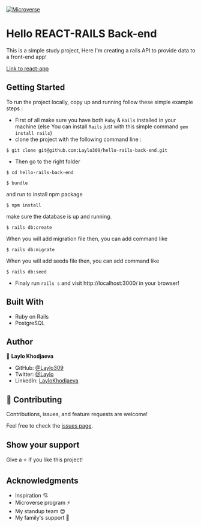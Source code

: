   <a href="https://www.microverse.org/">
    <img alt="Microverse" src="https://img.shields.io/badge/-Microverse-blueviolet?style=flat-square">
  </a>

# Hello REACT-RAILS Back-end

This is a simple study project, Here I'm creating a rails API to provide data to a front-end app!

[Link to react-app](https://github.com/Laylo309/hello-rails-front-end)

## Getting Started
To run the project locally, copy up and running follow these simple example steps :

 - First of all make sure you have both `Ruby` & `Rails` installed in your machine
 (else You can install `Rails` just with this simple command  ```gem install rails```)
 - clone the project with the following command line : 
```
$ git clone git@github.com:Laylo309/hello-rails-back-end.git
```
 - Then go to the right folder 
```
$ cd hello-rails-back-end
```
```
$ bundle
```
and run to install npm package
```
$ npm install
```

make sure the database is up and running.
```
$ rails db:create
```
When you will add migration file then, you can add command like
```
$ rails db:migrate
```
When you will add seeds file then, you can add command like
```
$ rails db:seed
```

 - Finaly run `rails s` and visit http://localhost:3000/  in your browser!

## Built With

 - Ruby on Rails  
 - PostgreSQL 


## Author

👤 **Laylo Khodjaeva**

- GitHub: [@Laylo309](https://github.com/Laylo309)
- Twitter: [@Laylo](https://twitter.com/home?lang=en)
- LinkedIn: [LayloKhodjaeva](https://www.linkedin.com/in/laylo-khodjaeva-05a972207/)

## 🤝 Contributing

Contributions, issues, and feature requests are welcome!

Feel free to check the [issues page](https://github.com/Laylo309/hello-rails-react/issues).

## Show your support

Give a ⭐️ if you like this project!

## Acknowledgments

- Inspiration 💘
- Microverse program ⚡
- My standup team 😍
- My family's support 🙌
